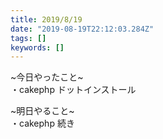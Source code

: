 ```yaml
---
title: 2019/8/19
date: "2019-08-19T22:12:03.284Z"
tags: []
keywords: []
---
```

~今日やったこと~\
・cakephp ドットインストール

~明日やること~\
・cakephp 続き